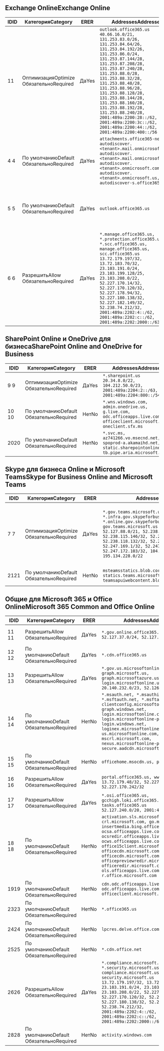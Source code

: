 <!--THIS FILE IS AUTOMATICALLY GENERATED. MANUAL CHANGES WILL BE OVERWRITTEN.-->
<!--Please contact the Office 365 Endpoints team with any questions.-->
<!--USGovGCCHigh endpoints version 2021010400-->
<!--File generated 2021-01-04 11:00:05.0106-->

## <a name="exchange-online"></a><span data-ttu-id="dba0c-101">Exchange Online</span><span class="sxs-lookup"><span data-stu-id="dba0c-101">Exchange Online</span></span>

<span data-ttu-id="dba0c-102">ID</span><span class="sxs-lookup"><span data-stu-id="dba0c-102">ID</span></span> | <span data-ttu-id="dba0c-103">Категория</span><span class="sxs-lookup"><span data-stu-id="dba0c-103">Category</span></span> | <span data-ttu-id="dba0c-104">ER</span><span class="sxs-lookup"><span data-stu-id="dba0c-104">ER</span></span> | <span data-ttu-id="dba0c-105">Addresses</span><span class="sxs-lookup"><span data-stu-id="dba0c-105">Addresses</span></span> | <span data-ttu-id="dba0c-106">Порты</span><span class="sxs-lookup"><span data-stu-id="dba0c-106">Ports</span></span>
-- | -------------------- | --- | ------------------------------------------------------------------------------------------------------------------------------------------------------------------------------------------------------------------------------------------------------------------------------------------------------------------------------------------------------------------------------------------------------------------------------------------------ | -------------------------------
<span data-ttu-id="dba0c-107">1</span><span class="sxs-lookup"><span data-stu-id="dba0c-107">1</span></span> | <span data-ttu-id="dba0c-108">Оптимизация</span><span class="sxs-lookup"><span data-stu-id="dba0c-108">Optimize</span></span><BR><span data-ttu-id="dba0c-109">Обязательно</span><span class="sxs-lookup"><span data-stu-id="dba0c-109">Required</span></span> | <span data-ttu-id="dba0c-110">Да</span><span class="sxs-lookup"><span data-stu-id="dba0c-110">Yes</span></span> | `outlook.office365.us`<BR>`40.66.16.0/21, 131.253.83.0/26, 131.253.84.64/26, 131.253.84.192/26, 131.253.86.0/24, 131.253.87.144/28, 131.253.87.208/28, 131.253.87.240/28, 131.253.88.0/28, 131.253.88.32/28, 131.253.88.48/28, 131.253.88.96/28, 131.253.88.128/28, 131.253.88.144/28, 131.253.88.160/28, 131.253.88.192/28, 131.253.88.240/28, 2001:489a:2200:28::/62, 2001:489a:2200:3c::/62, 2001:489a:2200:44::/62, 2001:489a:2200:400::/56` | <span data-ttu-id="dba0c-111">**TCP:** 443, 80</span><span class="sxs-lookup"><span data-stu-id="dba0c-111">**TCP:** 443, 80</span></span>
<span data-ttu-id="dba0c-112">4 </span><span class="sxs-lookup"><span data-stu-id="dba0c-112">4</span></span> | <span data-ttu-id="dba0c-113">По умолчанию</span><span class="sxs-lookup"><span data-stu-id="dba0c-113">Default</span></span><BR><span data-ttu-id="dba0c-114">Обязательно</span><span class="sxs-lookup"><span data-stu-id="dba0c-114">Required</span></span> | <span data-ttu-id="dba0c-115">Да</span><span class="sxs-lookup"><span data-stu-id="dba0c-115">Yes</span></span> | `attachments.office365-net.us, autodiscover.<tenant>.mail.onmicrosoft.com, autodiscover.<tenant>.mail.onmicrosoft.us, autodiscover.<tenant>.onmicrosoft.com, autodiscover.<tenant>.onmicrosoft.us, autodiscover-s.office365.us` | <span data-ttu-id="dba0c-116">**TCP:** 443, 80</span><span class="sxs-lookup"><span data-stu-id="dba0c-116">**TCP:** 443, 80</span></span>
<span data-ttu-id="dba0c-117">5 </span><span class="sxs-lookup"><span data-stu-id="dba0c-117">5</span></span> | <span data-ttu-id="dba0c-118">По умолчанию</span><span class="sxs-lookup"><span data-stu-id="dba0c-118">Default</span></span><BR><span data-ttu-id="dba0c-119">Обязательно</span><span class="sxs-lookup"><span data-stu-id="dba0c-119">Required</span></span> | <span data-ttu-id="dba0c-120">Да</span><span class="sxs-lookup"><span data-stu-id="dba0c-120">Yes</span></span> | `outlook.office365.us` | <span data-ttu-id="dba0c-121">**TCP:** 143, 25, 587, 993, 995</span><span class="sxs-lookup"><span data-stu-id="dba0c-121">**TCP:** 143, 25, 587, 993, 995</span></span>
<span data-ttu-id="dba0c-122">6 </span><span class="sxs-lookup"><span data-stu-id="dba0c-122">6</span></span> | <span data-ttu-id="dba0c-123">Разрешить</span><span class="sxs-lookup"><span data-stu-id="dba0c-123">Allow</span></span><BR><span data-ttu-id="dba0c-124">Обязательно</span><span class="sxs-lookup"><span data-stu-id="dba0c-124">Required</span></span> | <span data-ttu-id="dba0c-125">Да</span><span class="sxs-lookup"><span data-stu-id="dba0c-125">Yes</span></span> | `*.manage.office365.us, *.protection.office365.us, *.scc.office365.us, manage.office365.us, scc.office365.us`<BR>`13.72.179.197/32, 13.72.183.70/32, 23.103.191.0/24, 23.103.199.128/25, 23.103.208.0/22, 52.227.170.14/32, 52.227.170.120/32, 52.227.178.94/32, 52.227.180.138/32, 52.227.182.149/32, 52.238.74.212/32, 2001:489a:2202:4::/62, 2001:489a:2202:c::/62, 2001:489a:2202:2000::/63` | <span data-ttu-id="dba0c-126">**TCP:** 25, 443</span><span class="sxs-lookup"><span data-stu-id="dba0c-126">**TCP:** 25, 443</span></span>

## <a name="sharepoint-online-and-onedrive-for-business"></a><span data-ttu-id="dba0c-127">SharePoint Online и OneDrive для бизнеса</span><span class="sxs-lookup"><span data-stu-id="dba0c-127">SharePoint Online and OneDrive for Business</span></span>

<span data-ttu-id="dba0c-128">ID</span><span class="sxs-lookup"><span data-stu-id="dba0c-128">ID</span></span> | <span data-ttu-id="dba0c-129">Категория</span><span class="sxs-lookup"><span data-stu-id="dba0c-129">Category</span></span> | <span data-ttu-id="dba0c-130">ER</span><span class="sxs-lookup"><span data-stu-id="dba0c-130">ER</span></span> | <span data-ttu-id="dba0c-131">Addresses</span><span class="sxs-lookup"><span data-stu-id="dba0c-131">Addresses</span></span> | <span data-ttu-id="dba0c-132">Порты</span><span class="sxs-lookup"><span data-stu-id="dba0c-132">Ports</span></span>
-- | -------------------- | --- | ------------------------------------------------------------------------------------------------------------------------- | ----------------
<span data-ttu-id="dba0c-133">9 </span><span class="sxs-lookup"><span data-stu-id="dba0c-133">9</span></span> | <span data-ttu-id="dba0c-134">Оптимизация</span><span class="sxs-lookup"><span data-stu-id="dba0c-134">Optimize</span></span><BR><span data-ttu-id="dba0c-135">Обязательно</span><span class="sxs-lookup"><span data-stu-id="dba0c-135">Required</span></span> | <span data-ttu-id="dba0c-136">Да</span><span class="sxs-lookup"><span data-stu-id="dba0c-136">Yes</span></span> | `*.sharepoint.us`<BR>`20.34.8.0/22, 104.212.50.0/23, 2001:489a:2204:2::/63, 2001:489a:2204:800::/54` | <span data-ttu-id="dba0c-137">**TCP:** 443, 80</span><span class="sxs-lookup"><span data-stu-id="dba0c-137">**TCP:** 443, 80</span></span>
<span data-ttu-id="dba0c-138">10 </span><span class="sxs-lookup"><span data-stu-id="dba0c-138">10</span></span> | <span data-ttu-id="dba0c-139">По умолчанию</span><span class="sxs-lookup"><span data-stu-id="dba0c-139">Default</span></span><BR><span data-ttu-id="dba0c-140">Обязательно</span><span class="sxs-lookup"><span data-stu-id="dba0c-140">Required</span></span> | <span data-ttu-id="dba0c-141">Нет</span><span class="sxs-lookup"><span data-stu-id="dba0c-141">No</span></span> | `*.wns.windows.com, admin.onedrive.us, g.live.com, odc.officeapps.live.com, officeclient.microsoft.com, oneclient.sfx.ms` | <span data-ttu-id="dba0c-142">**TCP:** 443, 80</span><span class="sxs-lookup"><span data-stu-id="dba0c-142">**TCP:** 443, 80</span></span>
<span data-ttu-id="dba0c-143">20</span><span class="sxs-lookup"><span data-stu-id="dba0c-143">20</span></span> | <span data-ttu-id="dba0c-144">По умолчанию</span><span class="sxs-lookup"><span data-stu-id="dba0c-144">Default</span></span><BR><span data-ttu-id="dba0c-145">Обязательно</span><span class="sxs-lookup"><span data-stu-id="dba0c-145">Required</span></span> | <span data-ttu-id="dba0c-146">Нет</span><span class="sxs-lookup"><span data-stu-id="dba0c-146">No</span></span> | `*.svc.ms, az741266.vo.msecnd.net, spoprod-a.akamaihd.net, static.sharepointonline.com, tb.pipe.aria.microsoft.com` | <span data-ttu-id="dba0c-147">**TCP:** 443, 80</span><span class="sxs-lookup"><span data-stu-id="dba0c-147">**TCP:** 443, 80</span></span>

## <a name="skype-for-business-online-and-microsoft-teams"></a><span data-ttu-id="dba0c-148">Skype для бизнеса Online и Microsoft Teams</span><span class="sxs-lookup"><span data-stu-id="dba0c-148">Skype for Business Online and Microsoft Teams</span></span>

<span data-ttu-id="dba0c-149">ID</span><span class="sxs-lookup"><span data-stu-id="dba0c-149">ID</span></span> | <span data-ttu-id="dba0c-150">Категория</span><span class="sxs-lookup"><span data-stu-id="dba0c-150">Category</span></span> | <span data-ttu-id="dba0c-151">ER</span><span class="sxs-lookup"><span data-stu-id="dba0c-151">ER</span></span> | <span data-ttu-id="dba0c-152">Addresses</span><span class="sxs-lookup"><span data-stu-id="dba0c-152">Addresses</span></span> | <span data-ttu-id="dba0c-153">Порты</span><span class="sxs-lookup"><span data-stu-id="dba0c-153">Ports</span></span>
-- | -------------------- | --- | --------------------------------------------------------------------------------------------------------------------------------------------------------------------------------------------------------------------------------------------------------------------------------------------------------------------------------- | ---------------------------------------------------
<span data-ttu-id="dba0c-154">7 </span><span class="sxs-lookup"><span data-stu-id="dba0c-154">7</span></span> | <span data-ttu-id="dba0c-155">Оптимизация</span><span class="sxs-lookup"><span data-stu-id="dba0c-155">Optimize</span></span><BR><span data-ttu-id="dba0c-156">Обязательно</span><span class="sxs-lookup"><span data-stu-id="dba0c-156">Required</span></span> | <span data-ttu-id="dba0c-157">Да</span><span class="sxs-lookup"><span data-stu-id="dba0c-157">Yes</span></span> | `*.gov.teams.microsoft.us, *.infra.gov.skypeforbusiness.us, *.online.gov.skypeforbusiness.us, gov.teams.microsoft.us`<BR>`52.127.88.0/21, 52.238.114.160/32, 52.238.115.146/32, 52.238.117.171/32, 52.238.118.132/32, 52.247.167.192/32, 52.247.169.1/32, 52.247.172.50/32, 52.247.172.103/32, 104.212.44.0/22, 195.134.228.0/22` | <span data-ttu-id="dba0c-158">**TCP:** 443, 80</span><span class="sxs-lookup"><span data-stu-id="dba0c-158">**TCP:** 443, 80</span></span><BR><span data-ttu-id="dba0c-159">**UDP:** 3478, 3479, 3480, 3481</span><span class="sxs-lookup"><span data-stu-id="dba0c-159">**UDP:** 3478, 3479, 3480, 3481</span></span>
<span data-ttu-id="dba0c-160">21</span><span class="sxs-lookup"><span data-stu-id="dba0c-160">21</span></span> | <span data-ttu-id="dba0c-161">По умолчанию</span><span class="sxs-lookup"><span data-stu-id="dba0c-161">Default</span></span><BR><span data-ttu-id="dba0c-162">Обязательно</span><span class="sxs-lookup"><span data-stu-id="dba0c-162">Required</span></span> | <span data-ttu-id="dba0c-163">Нет</span><span class="sxs-lookup"><span data-stu-id="dba0c-163">No</span></span> | `msteamsstatics.blob.core.usgovcloudapi.net, statics.teams.microsoft.com, teamsapuiwebcontent.blob.core.usgovcloudapi.net` | <span data-ttu-id="dba0c-164">**TCP:** 443</span><span class="sxs-lookup"><span data-stu-id="dba0c-164">**TCP:** 443</span></span>

## <a name="microsoft-365-common-and-office-online"></a><span data-ttu-id="dba0c-165">Общие для Microsoft 365 и Office Online</span><span class="sxs-lookup"><span data-stu-id="dba0c-165">Microsoft 365 Common and Office Online</span></span>

<span data-ttu-id="dba0c-166">ID</span><span class="sxs-lookup"><span data-stu-id="dba0c-166">ID</span></span> | <span data-ttu-id="dba0c-167">Категория</span><span class="sxs-lookup"><span data-stu-id="dba0c-167">Category</span></span> | <span data-ttu-id="dba0c-168">ER</span><span class="sxs-lookup"><span data-stu-id="dba0c-168">ER</span></span> | <span data-ttu-id="dba0c-169">Addresses</span><span class="sxs-lookup"><span data-stu-id="dba0c-169">Addresses</span></span> | <span data-ttu-id="dba0c-170">Порты</span><span class="sxs-lookup"><span data-stu-id="dba0c-170">Ports</span></span>
-- | ------------------- | --- | ---------------------------------------------------------------------------------------------------------------------------------------------------------------------------------------------------------------------------------------------------------------------------------------------------------------------------------------------------------------------------------------------- | ----------------
<span data-ttu-id="dba0c-171">11 </span><span class="sxs-lookup"><span data-stu-id="dba0c-171">11</span></span> | <span data-ttu-id="dba0c-172">Разрешить</span><span class="sxs-lookup"><span data-stu-id="dba0c-172">Allow</span></span><BR><span data-ttu-id="dba0c-173">Обязательно</span><span class="sxs-lookup"><span data-stu-id="dba0c-173">Required</span></span> | <span data-ttu-id="dba0c-174">Да</span><span class="sxs-lookup"><span data-stu-id="dba0c-174">Yes</span></span> | `*.gov.online.office365.us`<BR>`52.127.37.0/24, 52.127.82.0/23` | <span data-ttu-id="dba0c-175">**TCP:** 443</span><span class="sxs-lookup"><span data-stu-id="dba0c-175">**TCP:** 443</span></span>
<span data-ttu-id="dba0c-176">12 </span><span class="sxs-lookup"><span data-stu-id="dba0c-176">12</span></span> | <span data-ttu-id="dba0c-177">По умолчанию</span><span class="sxs-lookup"><span data-stu-id="dba0c-177">Default</span></span><BR><span data-ttu-id="dba0c-178">Обязательно</span><span class="sxs-lookup"><span data-stu-id="dba0c-178">Required</span></span> | <span data-ttu-id="dba0c-179">Да</span><span class="sxs-lookup"><span data-stu-id="dba0c-179">Yes</span></span> | `*.cdn.office365.us` | <span data-ttu-id="dba0c-180">**TCP:** 443</span><span class="sxs-lookup"><span data-stu-id="dba0c-180">**TCP:** 443</span></span>
<span data-ttu-id="dba0c-181">13 </span><span class="sxs-lookup"><span data-stu-id="dba0c-181">13</span></span> | <span data-ttu-id="dba0c-182">Разрешить</span><span class="sxs-lookup"><span data-stu-id="dba0c-182">Allow</span></span><BR><span data-ttu-id="dba0c-183">Обязательно</span><span class="sxs-lookup"><span data-stu-id="dba0c-183">Required</span></span> | <span data-ttu-id="dba0c-184">Да</span><span class="sxs-lookup"><span data-stu-id="dba0c-184">Yes</span></span> | `*.gov.us.microsoftonline.com, graph.microsoft.us, graph.microsoftazure.us, login.microsoftonline.us`<BR>`20.140.232.0/23, 52.126.194.0/23` | <span data-ttu-id="dba0c-185">**TCP:** 443</span><span class="sxs-lookup"><span data-stu-id="dba0c-185">**TCP:** 443</span></span>
<span data-ttu-id="dba0c-186">14 </span><span class="sxs-lookup"><span data-stu-id="dba0c-186">14</span></span> | <span data-ttu-id="dba0c-187">По умолчанию</span><span class="sxs-lookup"><span data-stu-id="dba0c-187">Default</span></span><BR><span data-ttu-id="dba0c-188">Обязательно</span><span class="sxs-lookup"><span data-stu-id="dba0c-188">Required</span></span> | <span data-ttu-id="dba0c-189">Нет</span><span class="sxs-lookup"><span data-stu-id="dba0c-189">No</span></span> | `*.msauth.net, *.msauthimages.us, *.msftauth.net, *.msftauthimages.us, clientconfig.microsoftonline-p.net, graph.windows.net, login.microsoftonline.com, login.microsoftonline-p.com, login.windows.net, loginex.microsoftonline.com, login-us.microsoftonline.com, mscrl.microsoft.com, nexus.microsoftonline-p.com, secure.aadcdn.microsoftonline-p.com` | <span data-ttu-id="dba0c-190">**TCP:** 443</span><span class="sxs-lookup"><span data-stu-id="dba0c-190">**TCP:** 443</span></span>
<span data-ttu-id="dba0c-191">15 </span><span class="sxs-lookup"><span data-stu-id="dba0c-191">15</span></span> | <span data-ttu-id="dba0c-192">По умолчанию</span><span class="sxs-lookup"><span data-stu-id="dba0c-192">Default</span></span><BR><span data-ttu-id="dba0c-193">Обязательно</span><span class="sxs-lookup"><span data-stu-id="dba0c-193">Required</span></span> | <span data-ttu-id="dba0c-194">Нет</span><span class="sxs-lookup"><span data-stu-id="dba0c-194">No</span></span> | `officehome.msocdn.us, prod.msocdn.us` | <span data-ttu-id="dba0c-195">**TCP:** 443, 80</span><span class="sxs-lookup"><span data-stu-id="dba0c-195">**TCP:** 443, 80</span></span>
<span data-ttu-id="dba0c-196">16 </span><span class="sxs-lookup"><span data-stu-id="dba0c-196">16</span></span> | <span data-ttu-id="dba0c-197">Разрешить</span><span class="sxs-lookup"><span data-stu-id="dba0c-197">Allow</span></span><BR><span data-ttu-id="dba0c-198">Обязательно</span><span class="sxs-lookup"><span data-stu-id="dba0c-198">Required</span></span> | <span data-ttu-id="dba0c-199">Да</span><span class="sxs-lookup"><span data-stu-id="dba0c-199">Yes</span></span> | `portal.office365.us, www.office365.us`<BR>`13.72.179.48/32, 52.227.167.206/32, 52.227.170.242/32` | <span data-ttu-id="dba0c-200">**TCP:** 443, 80</span><span class="sxs-lookup"><span data-stu-id="dba0c-200">**TCP:** 443, 80</span></span>
<span data-ttu-id="dba0c-201">17 </span><span class="sxs-lookup"><span data-stu-id="dba0c-201">17</span></span> | <span data-ttu-id="dba0c-202">Разрешить</span><span class="sxs-lookup"><span data-stu-id="dba0c-202">Allow</span></span><BR><span data-ttu-id="dba0c-203">Обязательно</span><span class="sxs-lookup"><span data-stu-id="dba0c-203">Required</span></span> | <span data-ttu-id="dba0c-204">Да</span><span class="sxs-lookup"><span data-stu-id="dba0c-204">Yes</span></span> | `*.osi.office365.us, gcchigh.loki.office365.us, tasks.office365.us`<BR>`52.127.240.0/20, 2001:489a:2206::/48` | <span data-ttu-id="dba0c-205">**TCP:** 443</span><span class="sxs-lookup"><span data-stu-id="dba0c-205">**TCP:** 443</span></span>
<span data-ttu-id="dba0c-206">18 </span><span class="sxs-lookup"><span data-stu-id="dba0c-206">18</span></span> | <span data-ttu-id="dba0c-207">По умолчанию</span><span class="sxs-lookup"><span data-stu-id="dba0c-207">Default</span></span><BR><span data-ttu-id="dba0c-208">Обязательно</span><span class="sxs-lookup"><span data-stu-id="dba0c-208">Required</span></span> | <span data-ttu-id="dba0c-209">Нет</span><span class="sxs-lookup"><span data-stu-id="dba0c-209">No</span></span> | `activation.sls.microsoft.com, crl.microsoft.com, go.microsoft.com, insertmedia.bing.office.net, ocsa.officeapps.live.com, ocsredir.officeapps.live.com, ocws.officeapps.live.com, office15client.microsoft.com, officecdn.microsoft.com, officecdn.microsoft.com.edgesuite.net, officepreviewredir.microsoft.com, officeredir.microsoft.com, ols.officeapps.live.com, r.office.microsoft.com` | <span data-ttu-id="dba0c-210">**TCP:** 443, 80</span><span class="sxs-lookup"><span data-stu-id="dba0c-210">**TCP:** 443, 80</span></span>
<span data-ttu-id="dba0c-211">19</span><span class="sxs-lookup"><span data-stu-id="dba0c-211">19</span></span> | <span data-ttu-id="dba0c-212">По умолчанию</span><span class="sxs-lookup"><span data-stu-id="dba0c-212">Default</span></span><BR><span data-ttu-id="dba0c-213">Обязательно</span><span class="sxs-lookup"><span data-stu-id="dba0c-213">Required</span></span> | <span data-ttu-id="dba0c-214">Нет</span><span class="sxs-lookup"><span data-stu-id="dba0c-214">No</span></span> | `cdn.odc.officeapps.live.com, odc.officeapps.live.com, officeclient.microsoft.com` | <span data-ttu-id="dba0c-215">**TCP:** 443, 80</span><span class="sxs-lookup"><span data-stu-id="dba0c-215">**TCP:** 443, 80</span></span>
<span data-ttu-id="dba0c-216">23</span><span class="sxs-lookup"><span data-stu-id="dba0c-216">23</span></span> | <span data-ttu-id="dba0c-217">По умолчанию</span><span class="sxs-lookup"><span data-stu-id="dba0c-217">Default</span></span><BR><span data-ttu-id="dba0c-218">Обязательно</span><span class="sxs-lookup"><span data-stu-id="dba0c-218">Required</span></span> | <span data-ttu-id="dba0c-219">Нет</span><span class="sxs-lookup"><span data-stu-id="dba0c-219">No</span></span> | `*.office365.us` | <span data-ttu-id="dba0c-220">**TCP:** 443, 80</span><span class="sxs-lookup"><span data-stu-id="dba0c-220">**TCP:** 443, 80</span></span>
<span data-ttu-id="dba0c-221">24</span><span class="sxs-lookup"><span data-stu-id="dba0c-221">24</span></span> | <span data-ttu-id="dba0c-222">По умолчанию</span><span class="sxs-lookup"><span data-stu-id="dba0c-222">Default</span></span><BR><span data-ttu-id="dba0c-223">Обязательно</span><span class="sxs-lookup"><span data-stu-id="dba0c-223">Required</span></span> | <span data-ttu-id="dba0c-224">Нет</span><span class="sxs-lookup"><span data-stu-id="dba0c-224">No</span></span> | `lpcres.delve.office.com` | <span data-ttu-id="dba0c-225">**TCP:** 443</span><span class="sxs-lookup"><span data-stu-id="dba0c-225">**TCP:** 443</span></span>
<span data-ttu-id="dba0c-226">25</span><span class="sxs-lookup"><span data-stu-id="dba0c-226">25</span></span> | <span data-ttu-id="dba0c-227">По умолчанию</span><span class="sxs-lookup"><span data-stu-id="dba0c-227">Default</span></span><BR><span data-ttu-id="dba0c-228">Обязательно</span><span class="sxs-lookup"><span data-stu-id="dba0c-228">Required</span></span> | <span data-ttu-id="dba0c-229">Нет</span><span class="sxs-lookup"><span data-stu-id="dba0c-229">No</span></span> | `*.cdn.office.net` | <span data-ttu-id="dba0c-230">**TCP:** 443</span><span class="sxs-lookup"><span data-stu-id="dba0c-230">**TCP:** 443</span></span>
<span data-ttu-id="dba0c-231">26</span><span class="sxs-lookup"><span data-stu-id="dba0c-231">26</span></span> | <span data-ttu-id="dba0c-232">Разрешить</span><span class="sxs-lookup"><span data-stu-id="dba0c-232">Allow</span></span><BR><span data-ttu-id="dba0c-233">Обязательно</span><span class="sxs-lookup"><span data-stu-id="dba0c-233">Required</span></span> | <span data-ttu-id="dba0c-234">Да</span><span class="sxs-lookup"><span data-stu-id="dba0c-234">Yes</span></span> | `*.compliance.microsoft.us, *.security.microsoft.us, compliance.microsoft.us, security.microsoft.us`<BR>`13.72.179.197/32, 13.72.183.70/32, 23.103.191.0/24, 23.103.199.128/25, 23.103.208.0/22, 52.227.170.14/32, 52.227.170.120/32, 52.227.178.94/32, 52.227.180.138/32, 52.227.182.149/32, 52.238.74.212/32, 2001:489a:2202:4::/62, 2001:489a:2202:c::/62, 2001:489a:2202:2000::/63` | <span data-ttu-id="dba0c-235">**TCP:** 443, 80</span><span class="sxs-lookup"><span data-stu-id="dba0c-235">**TCP:** 443, 80</span></span>
<span data-ttu-id="dba0c-236">28</span><span class="sxs-lookup"><span data-stu-id="dba0c-236">28</span></span> | <span data-ttu-id="dba0c-237">По умолчанию</span><span class="sxs-lookup"><span data-stu-id="dba0c-237">Default</span></span><BR><span data-ttu-id="dba0c-238">Обязательно</span><span class="sxs-lookup"><span data-stu-id="dba0c-238">Required</span></span> | <span data-ttu-id="dba0c-239">Нет</span><span class="sxs-lookup"><span data-stu-id="dba0c-239">No</span></span> | `activity.windows.com` | <span data-ttu-id="dba0c-240">**TCP:** 443</span><span class="sxs-lookup"><span data-stu-id="dba0c-240">**TCP:** 443</span></span>
